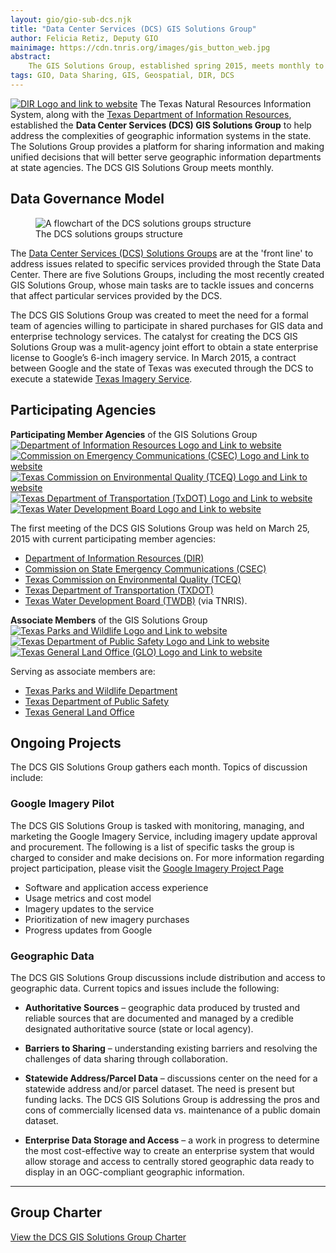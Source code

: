 ```yaml
---
layout: gio/gio-sub-dcs.njk
title: "Data Center Services (DCS) GIS Solutions Group"
author: Felicia Retiz, Deputy GIO
mainimage: https://cdn.tnris.org/images/gis_button_web.jpg
abstract:
    The GIS Solutions Group, established spring 2015, meets monthly to discuss projects and solutions related to GIS services procured through the Data Center Services.
tags: GIO, Data Sharing, GIS, Geospatial, DIR, DCS
---
```


<p class="lead"><a href="https://dir.texas.gov/"><img class="float-right" src="https://cdn.tnris.org/images/dir_logo_med.jpg" alt="DIR Logo and link to website"></a>
The Texas Natural Resources Information System, along with the <a href="https://dir.texas.gov/View-About-DIR/Data-Center/Landing.aspx">Texas Department of Information Resources</a>, established the <strong>Data Center Services (DCS) GIS Solutions Group</strong> to help address the complexities of geographic information systems in the state. The Solutions Group provides a platform for sharing information and making unified decisions that will better serve geographic information departments at state agencies. The DCS GIS Solutions Group meets monthly.</p>

## Data Governance Model

<figure>
<img class="img-fluid" src="https://cdn.tnris.org/images/dcs_groups.jpg" alt="A flowchart of the DCS solutions groups structure">
<figcaption class="right-align">The DCS solutions groups structure</figcaption>
</figure>

The [Data Center Services (DCS) Solutions Groups](https://dir.texas.gov/View-About-DIR/Data-Center/Pages/Content.aspx?id=12) are at the 'front line' to address issues related to specific services provided through the State Data Center. There are five Solutions Groups, including the most recently created GIS Solutions Group, whose main tasks are to tackle issues and concerns that affect particular services provided by the DCS.

The DCS GIS Solutions Group was created to meet the need for a formal team of agencies willing to participate in shared purchases for GIS data and enterprise technology services.  The catalyst for creating the DCS GIS Solutions Group was a mulit-agency joint effort to obtain a state enterprise license to Google’s 6-inch imagery service. In March 2015, a contract between Google and the state of Texas was executed through the DCS to execute a statewide [Texas Imagery Service](/texas-imagery-service).

## Participating Agencies

<section class="gio-agency-collection container-md">
   <div class="row">
      <div class="member-box member">
        <strong>Participating Member Agencies</strong> of the GIS Solutions Group
      </div>
   </div>
    <div class="row">
      <div class="col-xs-5ths">
        <span class="fa fa-arrow-down member"></span>
        <a class="gio-agency" href="http://www.dir.texas.gov">
          <img class="img-fluid" src="https://cdn.tnris.org/images/dir_logo_padded.jpg" alt="Department of Information Resources Logo and Link to website">
        </a>
      </div>
      <div class="col-xs-5ths">
        <span class="fa fa-arrow-down member"></span>
        <a class="gio-agency" href="http://www.csec.texas.gov/">
          <img class="img-fluid" src="https://cdn.tnris.org/images/csec_logo_med.jpg" alt="Commission on Emergency Communications (CSEC) Logo and Link to website">
        </a>
      </div>
        <div class="col-xs-5ths">
        <span class="fa fa-arrow-down member"></span>
        <a class="gio-agency" href="https://www.tceq.texas.gov">
          <img title="Visit the Texas Commission on Environmental Quality (TCEQ) website" class="img-fluid" src="https://cdn.tnris.org/images/tceq_logo_sm.jpg" alt="Texas Commission on Environmental Quality (TCEQ) Logo and Link to website">
        </a>
      </div>
      <div class="col-xs-5ths">
        <span class="fa fa-arrow-down member"></span>
        <a title="Visit the Texas Department of Transportation website" class="gio-agency" href="http://www.txdot.gov">
          <img class="img-fluid" src="https://cdn.tnris.org/images/txdot.jpg" alt="Texas Department of Transportation (TxDOT) Logo and Link to website">
        </a>
      </div>
      <div class="col-xs-5ths">
        <span class="fa fa-arrow-down member"></span>
        <a class="gio-agency" href="http://www.twdb.texas.gov">
          <img class="img-fluid" src="https://cdn.tnris.org/images/twdb_web_med_rect.jpg" alt="Texas Water Development Board Logo and Link to website">
        </a>
      </div>
   </div>
</section>

The first meeting of the DCS GIS Solutions Group was held on March 25, 2015 with current participating member agencies:

-   [Department of Information Resources (DIR)](https://dir.texas.gov/)
-   [Commission on State Emergency Communications (CSEC)](http://www.csec.texas.gov/)
-   [Texas Commission on Environmental Quality (TCEQ)](https://www.tceq.texas.gov/)
-   [Texas Department of Transportation (TXDOT)](https://www.txdot.gov/)
-   [Texas Water Development Board (TWDB)](http://www.twdb.texas.gov/) (via TNRIS).

<section class="gio-agency-collection container-md">
   <div class="row">
      <div class="member-box associate">
        <strong>Associate Members</strong> of the GIS Solutions Group
      </div>
   </div>
    <div class="row">
      <div class="col-4">
        <span class="fa fa-arrow-down associate"></span>
        <a class="gio-agency" href="http://www.tpwd.texas.gov">
          <img class="img-fluid" src="https://cdn.tnris.org/images/tpwd_logo.jpg" alt="Texas Parks and Wildlife Logo and Link to website">
        </a>
      </div>
        <div class="col-4">
        <span class="fa fa-arrow-down associate"></span>
        <a class="gio-agency" href="https://www.dps.texas.gov/">
          <img class="img-fluid" src="https://cdn.tnris.org/images/tx_dps_logo.jpg" alt="Texas Department of Public Safety Logo and Link to website">
        </a>
      </div>
      <div class="col-4">
        <span class="fa fa-arrow-down associate"></span>
        <a class="gio-agency" href="http://www.glo.texas.gov">
          <img class="img-fluid" src="https://cdn.tnris.org/images/glo_logo.jpg" alt="Texas General Land Office (GLO) Logo and Link to website">
        </a>
      </div>
</section>

Serving as associate members are:

-   [Texas Parks and Wildlife Department](http://tpwd.texas.gov/)
-   [Texas Department of Public Safety](https://www.dps.texas.gov/)
-   [Texas General Land Office](http://www.glo.texas.gov/)

## Ongoing Projects

The DCS GIS Solutions Group gathers each month. Topics of discussion include:

### Google Imagery Pilot

The DCS GIS Solutions Group is tasked with monitoring, managing, and marketing the Google Imagery Service, including imagery update approval and procurement. The following is a list of specific tasks the group is charged to consider and make decisions on. For more information regarding project participation, please visit the [Google Imagery Project Page](/texas-imagery-service)

-   Software and application access experience
-   Usage metrics and cost model
-   Imagery updates to the service
-   Prioritization of new imagery purchases
-   Progress updates from Google

### Geographic Data

The DCS GIS Solutions Group discussions include distribution and access to geographic data. Current topics and issues include the following:

-   **Authoritative Sources** – geographic data produced by trusted and reliable sources that are documented and managed by a credible designated authoritative source (state or local agency).

-   **Barriers to Sharing** – understanding existing barriers and resolving the challenges of data sharing through collaboration.

-   **Statewide Address/Parcel Data** – discussions center on the need for a statewide address and/or parcel dataset. The need is present but funding lacks. The DCS GIS Solutions Group is addressing the pros and cons of commercially licensed data vs. maintenance of a public domain dataset.

-   **Enterprise Data Storage and Access** – a work in progress to determine the most cost-effective way to create an enterprise system that would allow storage and access to centrally stored geographic data ready to display in an OGC-compliant geographic information.

* * *

## Group Charter

<a href="https://cdn.tnris.org/documents/gis-solution-group-charter-final.pdf"><i class="fa fa-file"></i> View the DCS GIS Solutions Group Charter</a>
